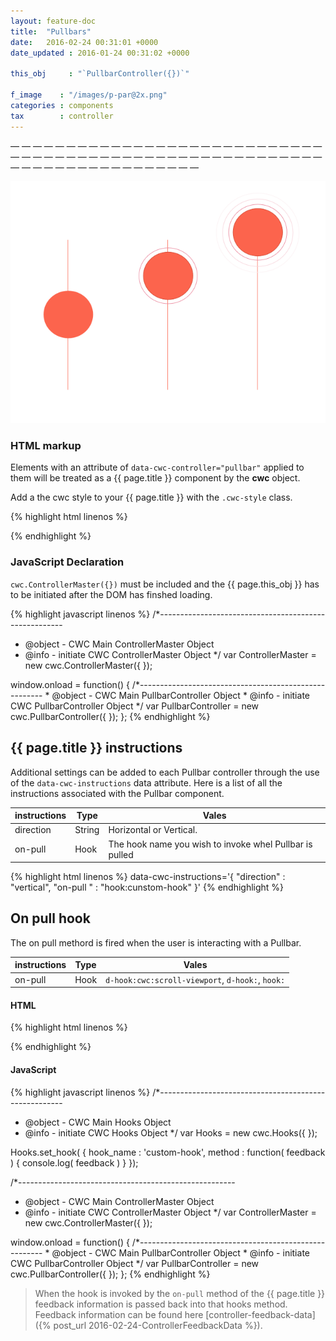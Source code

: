 ```yaml
---
layout: feature-doc
title:  "Pullbars"
date:   2016-02-24 00:31:01 +0000
date_updated : 2016-01-24 00:31:02 +0000

this_obj     : "`PullbarController({})`"

f_image    : "/images/p-par@2x.png"
categories : components
tax        : controller
---
```


— — — — — — — — — — — — — — — — — — — — — — — — — — — — — — — — — — — — — — — — — — — — — — — — — — — — — — — — — — — — — — — — — — — — — — — — —
<!--more-->

![alt text]( /images/p-par@2x.png "Logo Title Text 1")

### HTML markup
Elements with an attribute of `data-cwc-controller="pullbar"` applied to them will be treated as a {{ page.title }} component by the **cwc** object.

Add a the cwc style to your {{ page.title }} with the `.cwc-style` class.

{% highlight html linenos %}
<div class="cwc-style" data-cwc-controller="pullbar"  >
    <span></span>
</div>
{% endhighlight %}

### JavaScript Declaration
`cwc.ControllerMaster({})` must be included and the {{ page.this_obj }} has to be initiated after the DOM has finshed loading.

{% highlight javascript linenos %}
/*------------------------------------------------------
* @object - CWC Main ControllerMaster Object
* @info   - initiate CWC ControllerMaster Object
*/
var ControllerMaster = new cwc.ControllerMaster({
});

window.onload = function() {
    /*------------------------------------------------------
    * @object - CWC Main PullbarController Object
    * @info   - initiate CWC PullbarController Object
    */
    var PullbarController = new cwc.PullbarController({
    });
};
{% endhighlight %}



[comment]: <> (--------------------------------------------------------------------------------------------------------)

## {{ page.title }} instructions
Additional settings can be added to each Pullbar controller through the use of the `data-cwc-instructions` data attribute. Here is a list of all the instructions associated with the Pullbar component.

| instructions  | Type    | Vales                                                   |
| ------------- | ------- | --------------                                          |
| direction     | String  | Horizontal or Vertical.                                 |
| on-pull       | Hook    | The hook name you wish to invoke whel Pullbar is pulled |

{% highlight html linenos %}
data-cwc-instructions='{ "direction" : "vertical", "on-pull " : "hook:cunstom-hook" }'
{% endhighlight %}


[comment]: <> (--------------------------------------------------------------------------------------------------------)

## On pull hook
The on pull methord is fired when the user is interacting with a Pullbar.

| instructions  | Type    | Vales                                                |
| ------------- | ------- | --------------                                       |
| on-pull       | Hook    | `d-hook:cwc:scroll-viewport`, `d-hook:`, `hook:`     |

#### HTML
{% highlight html linenos %}
<div class="cwc-style" data-cwc-controller="pullbar"
    data-cwc-instructions='{ "on-pull" : “hook:custom-hook" }' >
    <span></span>
</div>
{% endhighlight %}

#### JavaScript
{% highlight javascript linenos %}
/*------------------------------------------------------
* @object - CWC Main Hooks Object
* @info   - initiate CWC Hooks Object
*/
var Hooks = new cwc.Hooks({
});

Hooks.set_hook( {
  hook_name : 'custom-hook',
  method    : function( feedback ) { console.log( feedback )  }
});

/*------------------------------------------------------
* @object - CWC Main ControllerMaster Object
* @info   - initiate CWC ControllerMaster Object
*/
var ControllerMaster = new cwc.ControllerMaster({
});

window.onload = function() {
    /*------------------------------------------------------
    * @object - CWC Main PullbarController Object
    * @info   - initiate CWC PullbarController Object
    */
    var PullbarController = new cwc.PullbarController({
    });
};
{% endhighlight %}

>When the hook is invoked by the `on-pull` method of the {{ page.title }} feedback information is passed back into that hooks method. Feedback information can be found here [controller-feedback-data]({% post_url 2016-02-24-ControllerFeedbackData %}).